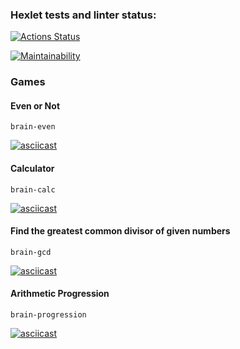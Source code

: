 ### Hexlet tests and linter status:
[![Actions Status](https://github.com/starbuck007/python-project-49/actions/workflows/hexlet-check.yml/badge.svg)](https://github.com/starbuck007/python-project-49/actions)

[![Maintainability](https://api.codeclimate.com/v1/badges/09f179137f114e7ade5f/maintainability)](https://codeclimate.com/github/starbuck007/python-project-49/maintainability)

### Games

#### Even or Not
 ```
 brain-even
 ```
[![asciicast](https://asciinema.org/a/eXWHZh5MBvlDEMMfJN6lj2DzV.svg)](https://asciinema.org/a/eXWHZh5MBvlDEMMfJN6lj2DzV)

#### Calculator
```
brain-calc
```
[![asciicast](https://asciinema.org/a/W1gUiHS69zXrEauxgk0GwG3UV.svg)](https://asciinema.org/a/W1gUiHS69zXrEauxgk0GwG3UV)

#### Find the greatest common divisor of given numbers
```
brain-gcd
```
[![asciicast](https://asciinema.org/a/Krtm30F24kTIuTY8JBL6rdMXb.svg)](https://asciinema.org/a/Krtm30F24kTIuTY8JBL6rdMXb)

#### Arithmetic Progression
```
brain-progression
```
[![asciicast](https://asciinema.org/a/qslYdQjABsxlOSGpuNqcylq6B.svg)](https://asciinema.org/a/qslYdQjABsxlOSGpuNqcylq6B)